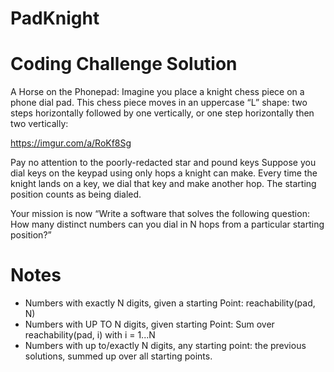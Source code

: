 # PadKnight
# Coding Challenge Solution

A Horse on the Phonepad:
Imagine you place a knight chess piece on a phone dial pad. This chess piece moves in an uppercase “L” shape: two steps horizontally followed by one vertically, or one step horizontally then two vertically: 

https://imgur.com/a/RoKf8Sg 

Pay no attention to the poorly-redacted star and pound keys
Suppose you dial keys on the keypad using only hops a knight can make. Every time the knight lands on a key, we dial that key and make another hop. The starting position counts as being dialed.

Your mission is now “Write a software that solves the following question:
How many distinct numbers can you dial in N hops from a particular starting position?”

# Notes
* Numbers with exactly N digits, given a starting Point: reachability(pad, N)
* Numbers with UP TO N digits, given starting Point: Sum over reachability(pad, i) with i = 1...N
* Numbers with up to/exactly N digits, any starting point: the previous solutions, summed up over all starting points.
